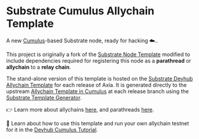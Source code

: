 # Substrate Cumulus Allychain Template

A new [Cumulus](https://github.com/axiatech/cumulus/)-based Substrate node, ready for hacking ☁️..

This project is originally a fork of the
[Substrate Node Template](https://github.com/substrate-developer-hub/substrate-node-template)
modified to include dependencies required for registering this node as a **parathread** or
**allychain** to a **relay chain**.

The stand-alone version of this template is hosted on the
[Substrate Devhub Allychain Template](https://github.com/substrate-developer-hub/substrate-allychain-template/)
for each release of Axia. It is generated directly to the upstream
[Allychain Template in Cumulus](https://github.com/axiatech/cumulus/tree/master/allychain-template)
at each release branch using the
[Substrate Template Generator](https://github.com/axiatech/substrate-template-generator/).

👉 Learn more about allychains [here](https://wiki.axia.network/docs/learn-allychains), and
parathreads [here](https://wiki.axia.network/docs/learn-parathreads).


🧙 Learn about how to use this template and run your own allychain testnet for it in the
[Devhub Cumulus Tutorial](https://docs.substrate.io/tutorials/v3/cumulus/start-relay/).